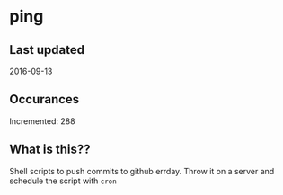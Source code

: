 # ping

## Last updated
2016-09-13

## Occurances
Incremented: 288

## What is this?? 
Shell scripts to push commits to github errday. Throw it on a server and schedule the script with `cron`
